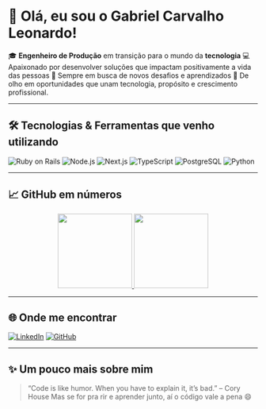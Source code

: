 # 👋 Olá, eu sou o Gabriel Carvalho Leonardo!

🎓 **Engenheiro de Produção** em transição para o mundo da **tecnologia**
💻 Apaixonado por desenvolver soluções que impactam positivamente a vida das pessoas
🚀 Sempre em busca de novos desafios e aprendizados
🎯 De olho em oportunidades que unam tecnologia, propósito e crescimento profissional.

---

## 🛠️ Tecnologias & Ferramentas que venho utilizando

![Ruby on Rails](https://img.shields.io/badge/-Ruby%20on%20Rails-CC0000?style=flat&logo=ruby-on-rails&logoColor=white)
![Node.js](https://img.shields.io/badge/-Node.js-339933?style=flat&logo=node.js&logoColor=white)
![Next.js](https://img.shields.io/badge/-Next.js-000000?style=flat&logo=next.js&logoColor=white)
![TypeScript](https://img.shields.io/badge/-TypeScript-3178C6?style=flat&logo=typescript&logoColor=white)
![PostgreSQL](https://img.shields.io/badge/-PostgreSQL-336791?style=flat&logo=postgresql&logoColor=white)
![Python](https://img.shields.io/badge/-Python-3776AB?style=flat&logo=python&logoColor=white)

---

## 📈 GitHub em números

<div align="center">
  <a href="https://github.com/gabrielcleonardo">
    <img height="150em" src="https://github-readme-stats.vercel.app/api?username=gabrielcleonardo&show_icons=true&theme=tokyonight&include_all_commits=true&count_private=true"/>
    <img height="150em" src="https://github-readme-stats.vercel.app/api/top-langs/?username=gabrielcleonardo&layout=compact&langs_count=7&theme=tokyonight"/>
  </a>
</div>

---

## 🌐 Onde me encontrar

[![LinkedIn](https://img.shields.io/badge/-Gabriel%20Leonardo-0A66C2?style=flat&logo=linkedin&logoColor=white)](https://www.linkedin.com/in/gabrielcleonardo)
[![GitHub](https://img.shields.io/badge/-@gabrielcleonardo-181717?style=flat&logo=github&logoColor=white)](https://github.com/gabrielcleonardo)

---

## ✨ Um pouco mais sobre mim

> “Code is like humor. When you have to explain it, it’s bad.” – Cory House
> Mas se for pra rir e aprender junto, aí o código vale a pena 😄
